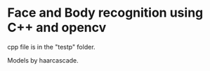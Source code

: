 # Face and Body recognition using C++ and opencv

cpp file is in the "testp" folder.

Models by haarcascade.
